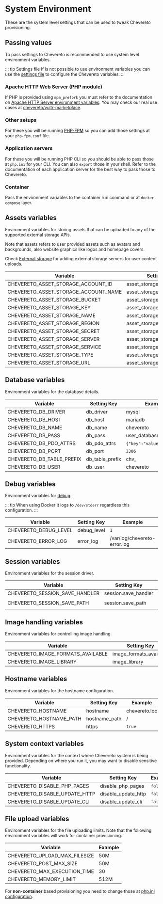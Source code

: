 # System Environment

These are the system level settings that can be used to tweak Chevereto provisioning.

## Passing values

To pass settings to Chevereto is recommended to use system level environment variables.

::: tip Settings file
If is not possible to use environment variables you can use the [settings file](../server/settings-file.md) to configure the Chevereto variables.
:::

### Apache HTTP Web Server (PHP module)

If PHP is provided using `mpm_prefork` you must refer to the documentation on [Apache HTTP Server environment variables](https://httpd.apache.org/docs/current/env.html). You may check our real use cases at [chevereto/vultr-marketplace](https://github.com/chevereto/vultr-marketplace/blob/main/files/var/lib/cloud/scripts/per-instance/provision.sh).

### Other setups

For these you will be running [PHP-FPM](https://www.php.net/manual/en/install.fpm.configuration.php) so you can add those settings at your `php-fpm.conf` file.

### Application servers

For these you will be running PHP CLI so you should be able to pass those at `php.ini` for your CLI. You can also `export` those in your shell. Refer to the documentation of each application server for the best way to pass those to Chevereto.

### Container

Pass the environment variables to the container run command or at `docker-compose` layer.

## Assets variables

Environment variables for storing assets that can be uploaded to any of the supported external storage APIs.

Note that assets refers to user provided assets such as avatars and backgrounds, also website graphics like logos and homepage covers.

Check [External storage](../../settings/external-storage.md) for adding external storage servers for user content uploads.

| Variable                             | Setting Key                | Example        |
| ------------------------------------ | -------------------------- | -------------- |
| CHEVERETO_ASSET_STORAGE_ACCOUNT_ID   | asset_storage_account_id   | 123            |
| CHEVERETO_ASSET_STORAGE_ACCOUNT_NAME | asset_storage_account_name | account_name   |
| CHEVERETO_ASSET_STORAGE_BUCKET       | asset_storage_bucket       | bucket         |
| CHEVERETO_ASSET_STORAGE_KEY          | asset_storage_key          | key            |
| CHEVERETO_ASSET_STORAGE_NAME         | asset_storage_name         | assets         |
| CHEVERETO_ASSET_STORAGE_REGION       | asset_storage_region       | us-west-2      |
| CHEVERETO_ASSET_STORAGE_SECRET       | asset_storage_secret       | secret         |
| CHEVERETO_ASSET_STORAGE_SERVER       | asset_storage_server       | server         |
| CHEVERETO_ASSET_STORAGE_SERVICE      | asset_storage_service      | service        |
| CHEVERETO_ASSET_STORAGE_TYPE         | asset_storage_type         | s3             |
| CHEVERETO_ASSET_STORAGE_URL          | asset_storage_url          | `<url>/bucket` |

## Database variables

Environment variables for the database details.

| Variable                  | Setting Key     | Example                  |
| ------------------------- | --------------- | ------------------------ |
| CHEVERETO_DB_DRIVER       | db_driver       | mysql                    |
| CHEVERETO_DB_HOST         | db_host         | mariadb                  |
| CHEVERETO_DB_NAME         | db_name         | chevereto                |
| CHEVERETO_DB_PASS         | db_pass         | user_database_password   |
| CHEVERETO_DB_PDO_ATTRS    | db_pdo_attrs    | `{"key":"value"}` (json) |
| CHEVERETO_DB_PORT         | db_port         | `3306`                   |
| CHEVERETO_DB_TABLE_PREFIX | db_table_prefix | chv_                     |
| CHEVERETO_DB_USER         | db_user         | chevereto                |

## Debug variables

Environment variables for [debug](../troubleshoot/debug.md).

::: tip
When using Docker it logs to `/dev/stderr` regardless this configuration.
:::

| Variable              | Setting Key | Example                      |
| --------------------- | ----------- | ---------------------------- |
| CHEVERETO_DEBUG_LEVEL | debug_level | `1`                          |
| CHEVERETO_ERROR_LOG   | error_log   | /var/log/chevereto-error.log |

## Session variables

Environment variables for the session driver.

| Variable                       | Setting Key          | Example              |
| ------------------------------ | -------------------- | -------------------- |
| CHEVERETO_SESSION_SAVE_HANDLER | session.save_handler | `redis` `files`      |
| CHEVERETO_SESSION_SAVE_PATH    | session.save_path    | `tcp://redis` `/tmp` |

## Image handling variables

Environment variables for controlling image handling.

| Variable                          | Setting Key             | Example                          |
| --------------------------------- | ----------------------- | -------------------------------- |
| CHEVERETO_IMAGE_FORMATS_AVAILABLE | image_formats_available | `'JPG','PNG','BMP','GIF','WEBP'` |
| CHEVERETO_IMAGE_LIBRARY           | image_library           | `imagick` `gd`                   |

## Hostname variables

Environment variables for the hostname configuration.

| Variable                | Setting Key   | Example       |
| ----------------------- | ------------- | ------------- |
| CHEVERETO_HOSTNAME      | hostname      | chevereto.loc |
| CHEVERETO_HOSTNAME_PATH | hostname_path | /             |
| CHEVERETO_HTTPS         | https         | `true`        |

## System context variables

Environment variables for the context where Chevereto system is being provided. Depending on where you run it, you may want to disable sensitive functionality.

| Variable                      | Setting Key         | Example |
| ----------------------------- | ------------------- | ------- |
| CHEVERETO_DISABLE_PHP_PAGES   | disable_php_pages   | `false` |
| CHEVERETO_DISABLE_UPDATE_HTTP | disable_update_http | `false` |
| CHEVERETO_DISABLE_UPDATE_CLI  | disable_update_cli  | `false` |

## File upload variables

Environment variables for the file uploading limits. Note that the following environment variables will work for container provisioning.

| Variable                      | Example |
| ----------------------------- | ------- |
| CHEVERETO_UPLOAD_MAX_FILESIZE | 50M     |
| CHEVERETO_POST_MAX_SIZE       | 50M     |
| CHEVERETO_MAX_EXECUTION_TIME  | 30      |
| CHEVERETO_MEMORY_LIMIT        | 512M    |

For **non-container** based provisioning you need to change those at [php.ini configuration](./requirements.md#php-configuration).
